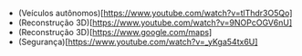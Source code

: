 - (Veículos autônomos)[https://www.youtube.com/watch?v=tlThdr3O5Qo]
- (Reconstrução 3D)[https://www.youtube.com/watch?v=9NOPcOGV6nU]
- (Reconstrução 3D)[https://www.google.com/maps]
- (Segurança)[https://www.youtube.com/watch?v=_yKga54tx6U]

